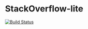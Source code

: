 # StackOverflow-lite

[![Build Status](https://travis-ci.com/MartinKaburu/StackOverflow-lite.png)](https://travis-ci.com/MartinKaburu/StackOverflow-lite)
